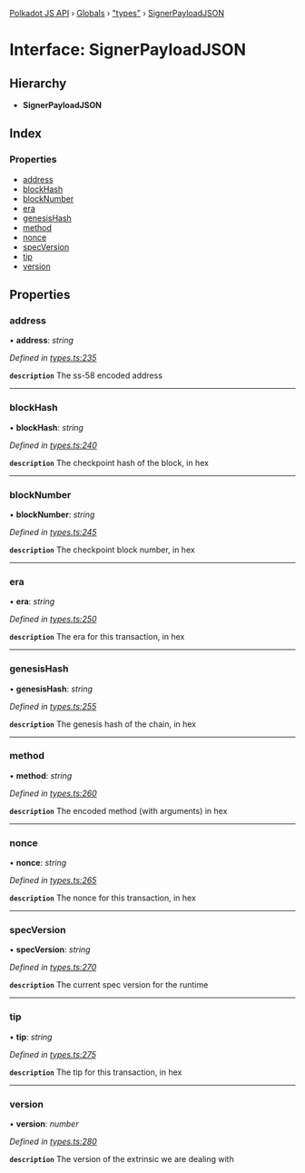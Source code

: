 [Polkadot JS API](../README.md) › [Globals](../globals.md) › ["types"](../modules/_types_.md) › [SignerPayloadJSON](_types_.signerpayloadjson.md)

# Interface: SignerPayloadJSON

## Hierarchy

* **SignerPayloadJSON**

## Index

### Properties

* [address](_types_.signerpayloadjson.md#address)
* [blockHash](_types_.signerpayloadjson.md#blockhash)
* [blockNumber](_types_.signerpayloadjson.md#blocknumber)
* [era](_types_.signerpayloadjson.md#era)
* [genesisHash](_types_.signerpayloadjson.md#genesishash)
* [method](_types_.signerpayloadjson.md#method)
* [nonce](_types_.signerpayloadjson.md#nonce)
* [specVersion](_types_.signerpayloadjson.md#specversion)
* [tip](_types_.signerpayloadjson.md#tip)
* [version](_types_.signerpayloadjson.md#version)

## Properties

###  address

• **address**: *string*

*Defined in [types.ts:235](https://github.com/polkadot-js/api/blob/e12f2f67c6/packages/types/src/types.ts#L235)*

**`description`** The ss-58 encoded address

___

###  blockHash

• **blockHash**: *string*

*Defined in [types.ts:240](https://github.com/polkadot-js/api/blob/e12f2f67c6/packages/types/src/types.ts#L240)*

**`description`** The checkpoint hash of the block, in hex

___

###  blockNumber

• **blockNumber**: *string*

*Defined in [types.ts:245](https://github.com/polkadot-js/api/blob/e12f2f67c6/packages/types/src/types.ts#L245)*

**`description`** The checkpoint block number, in hex

___

###  era

• **era**: *string*

*Defined in [types.ts:250](https://github.com/polkadot-js/api/blob/e12f2f67c6/packages/types/src/types.ts#L250)*

**`description`** The era for this transaction, in hex

___

###  genesisHash

• **genesisHash**: *string*

*Defined in [types.ts:255](https://github.com/polkadot-js/api/blob/e12f2f67c6/packages/types/src/types.ts#L255)*

**`description`** The genesis hash of the chain, in hex

___

###  method

• **method**: *string*

*Defined in [types.ts:260](https://github.com/polkadot-js/api/blob/e12f2f67c6/packages/types/src/types.ts#L260)*

**`description`** The encoded method (with arguments) in hex

___

###  nonce

• **nonce**: *string*

*Defined in [types.ts:265](https://github.com/polkadot-js/api/blob/e12f2f67c6/packages/types/src/types.ts#L265)*

**`description`** The nonce for this transaction, in hex

___

###  specVersion

• **specVersion**: *string*

*Defined in [types.ts:270](https://github.com/polkadot-js/api/blob/e12f2f67c6/packages/types/src/types.ts#L270)*

**`description`** The current spec version for  the runtime

___

###  tip

• **tip**: *string*

*Defined in [types.ts:275](https://github.com/polkadot-js/api/blob/e12f2f67c6/packages/types/src/types.ts#L275)*

**`description`** The tip for this transaction, in hex

___

###  version

• **version**: *number*

*Defined in [types.ts:280](https://github.com/polkadot-js/api/blob/e12f2f67c6/packages/types/src/types.ts#L280)*

**`description`** The version of the extrinsic we are dealing with
